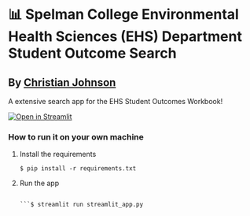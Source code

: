 # 📊 Spelman College Environmental Health Sciences (EHS) Department Student Outcome Search
## By [Christian Johnson](https://linktr.ee/godgirl1?utm_source=linktree_profile_share&ltsid=4ed1c8e4-ed21-4aed-a83b-7f9aed0d584a)

A extensive search app for the EHS Student Outcomes Workbook!

[![Open in Streamlit](https://static.streamlit.io/badges/streamlit_badge_black_white.svg)](https://ehs-student-outcomes-filter-search.streamlit.app/)

### How to run it on your own machine

1. Install the requirements

   ```
   $ pip install -r requirements.txt
   ```

2. Run the app

   ```
   
   ```$ streamlit run streamlit_app.py
